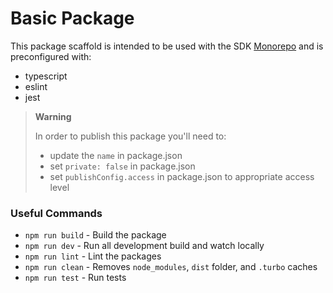# Basic Package
This package scaffold is intended to be used with the SDK [Monorepo](https://github.com/FlatFilers/platform-sdk-mono) and is preconfigured with:
- typescript
- eslint
- jest

> **Warning**
> 
> In order to publish this package you'll need to:
> * update the `name` in package.json
> * set `private: false` in package.json
> * set `publishConfig.access` in package.json to appropriate access level  

### Useful Commands

- `npm run build` - Build the package
- `npm run dev` - Run all development build and watch locally
- `npm run lint` - Lint the packages
- `npm run clean` - Removes `node_modules`, `dist` folder, and `.turbo` caches
- `npm run test` - Run tests
